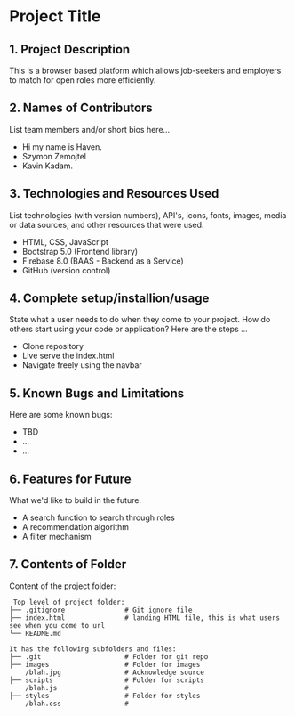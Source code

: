 # Project Title

## 1. Project Description
This is a browser based platform which allows job-seekers and employers to match for open roles more efficiently.

## 2. Names of Contributors
List team members and/or short bios here... 
* Hi my name is Haven.
* Szymon Zemojtel
* Kavin Kadam.
	
## 3. Technologies and Resources Used
List technologies (with version numbers), API's, icons, fonts, images, media or data sources, and other resources that were used.
* HTML, CSS, JavaScript
* Bootstrap 5.0 (Frontend library)
* Firebase 8.0 (BAAS - Backend as a Service)
* GitHub (version control)

## 4. Complete setup/installion/usage
State what a user needs to do when they come to your project.  How do others start using your code or application?
Here are the steps ...
* Clone repository
* Live serve the index.html
* Navigate freely using the navbar

## 5. Known Bugs and Limitations
Here are some known bugs:
* TBD
* ...
* ...

## 6. Features for Future
What we'd like to build in the future:
* A search function to search through roles
* A recommendation algorithm
* A filter mechanism
	
## 7. Contents of Folder
Content of the project folder:

```
 Top level of project folder: 
├── .gitignore               # Git ignore file
├── index.html               # landing HTML file, this is what users see when you come to url
└── README.md

It has the following subfolders and files:
├── .git                     # Folder for git repo
├── images                   # Folder for images
    /blah.jpg                # Acknowledge source
├── scripts                  # Folder for scripts
    /blah.js                 # 
├── styles                   # Folder for styles
    /blah.css                # 



```


